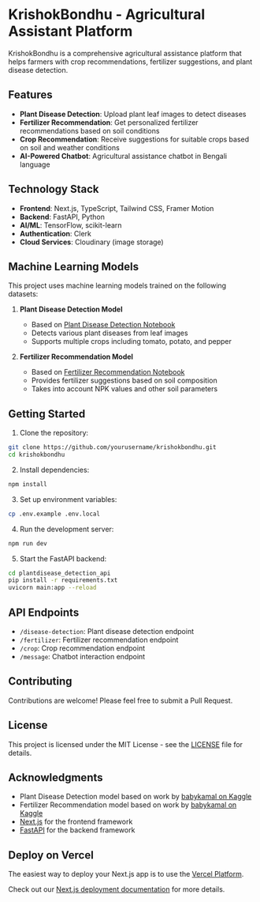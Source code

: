 # KrishokBondhu - Agricultural Assistant Platform

KrishokBondhu is a comprehensive agricultural assistance platform that helps farmers with crop recommendations, fertilizer suggestions, and plant disease detection.

## Features

- **Plant Disease Detection**: Upload plant leaf images to detect diseases
- **Fertilizer Recommendation**: Get personalized fertilizer recommendations based on soil conditions
- **Crop Recommendation**: Receive suggestions for suitable crops based on soil and weather conditions
- **AI-Powered Chatbot**: Agricultural assistance chatbot in Bengali language

## Technology Stack

- **Frontend**: Next.js, TypeScript, Tailwind CSS, Framer Motion
- **Backend**: FastAPI, Python
- **AI/ML**: TensorFlow, scikit-learn
- **Authentication**: Clerk
- **Cloud Services**: Cloudinary (image storage)

## Machine Learning Models

This project uses machine learning models trained on the following datasets:

1. **Plant Disease Detection Model**

   - Based on [Plant Disease Detection Notebook](https://www.kaggle.com/code/babykamal/plant-disease-detection-ipynb)
   - Detects various plant diseases from leaf images
   - Supports multiple crops including tomato, potato, and pepper

2. **Fertilizer Recommendation Model**
   - Based on [Fertilizer Recommendation Notebook](https://www.kaggle.com/code/babykamal/fertilizer-recommendation)
   - Provides fertilizer suggestions based on soil composition
   - Takes into account NPK values and other soil parameters

## Getting Started

1. Clone the repository:

```bash
git clone https://github.com/yourusername/krishokbondhu.git
cd krishokbondhu
```

2. Install dependencies:

```bash
npm install
```

3. Set up environment variables:

```bash
cp .env.example .env.local
```

4. Run the development server:

```bash
npm run dev
```

5. Start the FastAPI backend:

```bash
cd plantdisease_detection_api
pip install -r requirements.txt
uvicorn main:app --reload
```

## API Endpoints

- `/disease-detection`: Plant disease detection endpoint
- `/fertilizer`: Fertilizer recommendation endpoint
- `/crop`: Crop recommendation endpoint
- `/message`: Chatbot interaction endpoint

## Contributing

Contributions are welcome! Please feel free to submit a Pull Request.

## License

This project is licensed under the MIT License - see the [LICENSE](LICENSE) file for details.

## Acknowledgments

- Plant Disease Detection model based on work by [babykamal on Kaggle](https://www.kaggle.com/code/babykamal/plant-disease-detection-ipynb)
- Fertilizer Recommendation model based on work by [babykamal on Kaggle](https://www.kaggle.com/code/babykamal/fertilizer-recommendation)
- [Next.js](https://nextjs.org) for the frontend framework
- [FastAPI](https://fastapi.tiangolo.com/) for the backend framework

## Deploy on Vercel

The easiest way to deploy your Next.js app is to use the [Vercel Platform](https://vercel.com/new?utm_medium=default-template&filter=next.js&utm_source=create-next-app&utm_campaign=create-next-app-readme).

Check out our [Next.js deployment documentation](https://nextjs.org/docs/app/building-your-application/deploying) for more details.
